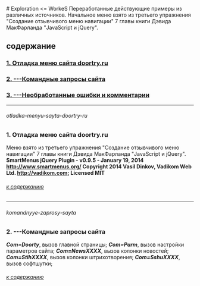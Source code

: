 ﻿﻿# Exploration <= WorkeS
Переработанные действующие примеры из различных источников.  Начальное меню взято из третьего упражнения  "Создание отзывчивого меню навигации" 7 главы книги Дэвида МакФарланда "JavaScript и jQuery".

## содержание
### [1. Отладка меню сайта doortry.ru](#otladka-menyu-sayta-doortry-ru)
### [2. ---Командные запросы сайта](#komandnyye-zaprosy-sayta)
### [3. ---Необработанные ошибки и комментарии](#neobrabotannye-oshibki)
***
###### otladka-menyu-sayta-doortry-ru
### 1. Отладка меню сайта doortry.ru


Mеню взято из третьего упражнения  "Создание отзывчивого меню навигации" 7 главы книги Дэвида МакФарланда "JavaScript и jQuery".
**SmartMenus jQuery Plugin - v0.9.5 - January 19, 2014
http://www.smartmenus.org/
Copyright 2014 Vasil Dinkov, Vadikom Web Ltd. 
http://vadikom.com; Licensed MIT** 

###### [к содержанию](#%D1%81%D0%BE%D0%B4%D0%B5%D1%80%D0%B6%D0%B0%D0%BD%D0%B8%D0%B5)
***
###### komandnyye-zaprosy-sayta
### 2. ---Командные запросы сайта
***Com=Doorty***, вызов главной страницы;
***Com=Parm***, вызов настройки параметров сайта;
***Com=NewsXXXX***, вызов колонки новостей;
***Com=StihXXXX***, вызов колонки штрихотворения;
***Com=SshuXXXX***, вызов софтшутки;



###### [к содержанию](#%D1%81%D0%BE%D0%B4%D0%B5%D1%80%D0%B6%D0%B0%D0%BD%D0%B8%D0%B5)




